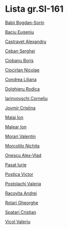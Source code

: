 # Lista gr.SI-161

[Babii Bogdan-Sorin]()

[Baciu Eugeniu]()

[Castravet Alexandru]()

[Ceban Serghei]()

[Ciobanu Boris](https://github.com/bciobanu1997/TestareSoftware/tree/master/src/test/java?fbclid=IwAR1_QKyhPGTOYTYlKi8XkPxpUWqzio6J9toTaEelr8Uq9JKoX4XlRdgelSA)

[Ciocirlan Nicolae]()

[Condrea Liliana](https://gitlab.com/CondreaLilianaSI/testaresoft.git?fbclid=IwAR1Ypk1XZKgLwbVPpWjVe4NdaLnE9-hiH4EZIB0Rtk-ZY9VdTgsgriEOHYk)

[Dolghieru Rodica](https://github.com/DolghieruRodica/TS)

[Iarinvovschi Corneliu](https://github.com/Yacomay/testare-software?fbclid=IwAR1_QKyhPGTOYTYlKi8XkPxpUWqzio6J9toTaEelr8Uq9JKoX4XlRdgelSA)

[Jovmir Cristina]()

[Malai Ion](https://github.com/MalaiIon/TestSoft?fbclid=IwAR08FO3VOyYyQ1W1-ZlciFX3-t-JTbBtP8CshXJ8gIk5Ih_pTwLksnBi4Vw)

[Malear Ion]()

[Morari Valentin](https://github.com/Valentin-Morari/TS?fbclid=IwAR2ggmuxt-rj_VhNO-mmXPxXrTv9AUjYWspMLxsWGOgfGpCnkefoyEbVyQQ)

[Morcotilo Nichita](https://github.com/elgraf/TSlabs?fbclid=IwAR3cd70_CpTF-P99XqyY47BnR_BkdPmQMfstNDNIFb9aBLGoNdyeyJkebx4)

[Onescu Alex-Vlad](https://github.com/Raketa8779/Onescu-Alex-Vlad?fbclid=IwAR22CyKlgLpj5hjKnAjyOU5MHb--4hM16KsfnQqwMue8H7BXxYGyvGprvOU)

[Pasat Iurie](https://github.com/ben342/Testarea-Software-laboratoare-?fbclid=IwAR3aJsTM1g7YNtFRrOfuBQBiMifG_B9rdE48nEWfsb6KScqbe_tCHWOksC8)

[Postica Victor](https://github.com/VictorPostica/Testarea-Software?fbclid=IwAR0ZO9VmTxSvg3jJO_Hid2TTWCXrhftgSeh_8tuXusIm5ZjTl06YRtsbsNA)

[Postolachi Valeria]()

[Racovita Andrei](https://github.com/RacovitaA/TestareSoft?fbclid=IwAR3cd70_CpTF-P99XqyY47BnR_BkdPmQMfstNDNIFb9aBLGoNdyeyJkebx4)

[Rotari Gheorghe]()

[Spatari Cristian](https://github.com/spataricristian/TS?fbclid=IwAR0v7U5L_4YEC28SKUzI_guDbmTbe1oJZ1VVGvSIDOqEbTAeHD97O6JMtuc)

[Vicol Valeriu]()
